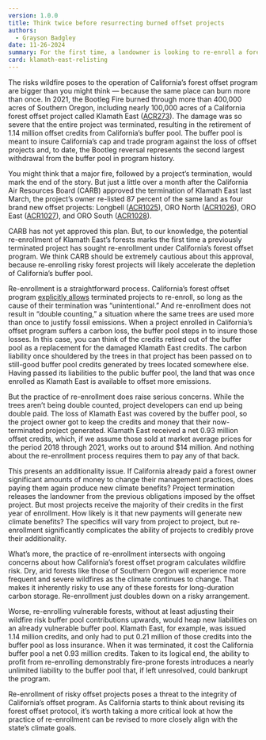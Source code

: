 ```yaml
---
version: 1.0.0
title: Think twice before resurrecting burned offset projects
authors:
  - Grayson Badgley
date: 11-26-2024
summary: For the first time, a landowner is looking to re-enroll a forest that was part of a project terminated after a catastrophic fire. While this practice is legal, it has potentially negative consequences for California’s buffer pool.
card: klamath-east-relisting
---
```


The risks wildfire poses to the operation of California’s forest offset program are bigger than you might think — because the same place can burn more than once. In 2021, the Bootleg Fire burned through more than 400,000 acres of Southern Oregon, including nearly 100,000 acres of a California forest offset project called Klamath East ([ACR273](https://carbonplan.org/research/offsets-db/projects/ACR273)). The damage was so severe that the entire project was terminated, resulting in the retirement of 1.14 million offset credits from California’s buffer pool. The buffer pool is meant to insure California’s cap and trade program against the loss of offset projects and, to date, the Bootleg reversal represents the second largest withdrawal from the buffer pool in program history.

You might think that a major fire, followed by a project’s termination, would mark the end of the story. But just a little over a month after the California Air Resources Board (CARB) approved the termination of Klamath East last March, the project’s owner re-listed 87 percent of the same land as four brand new offset projects: Longbell ([ACR1025](https://carbonplan.org/research/offsets-db/projects/ACR1025)), ORO North ([ACR1026](https://carbonplan.org/research/offsets-db/projects/ACR1026)), ORO East ([ACR1027](https://carbonplan.org/research/offsets-db/projects/ACR1027)), and ORO South ([ACR1028](https://carbonplan.org/research/offsets-db/projects/ACR1028)).

CARB has not yet approved this plan. But, to our knowledge, the potential re-enrollment of Klamath East’s forests marks the first time a previously terminated project has sought re-enrollment under California’s forest offset program. We think CARB should be extremely cautious about this approval, because re-enrolling risky forest projects will likely accelerate the depletion of California’s buffer pool.

Re-enrollment is a straightforward process. California’s forest offset program [explicitly allows](https://www.law.cornell.edu/regulations/california/17-CCR-95975) terminated projects to re-enroll, so long as the cause of their termination was “unintentional.” And re-enrollment does not result in “double counting,” a situation where the same trees are used more than once to justify fossil emissions. When a project enrolled in California’s offset program suffers a carbon loss, the buffer pool steps in to insure those losses. In this case, you can think of the credits retired out of the buffer pool as a replacement for the damaged Klamath East credits. The carbon liability once shouldered by the trees in that project has been passed on to still-good buffer pool credits generated by trees located somewhere else. Having passed its liabilities to the public buffer pool, the land that was once enrolled as Klamath East is available to offset more emissions.

But the practice of re-enrollment does raise serious concerns. While the trees aren’t being double counted, project developers can end up being double paid. The loss of Klamath East was covered by the buffer pool, so the project owner got to keep the credits and money that their now-terminated project generated. Klamath East received a net 0.93 million offset credits, which, if we assume those sold at market average prices for the period 2018 through 2021, works out to around $14 million. And nothing about the re-enrollment process requires them to pay any of that back.

This presents an additionality issue. If California already paid a forest owner significant amounts of money to change their management practices, does paying them again produce new climate benefits? Project termination releases the landowner from the previous obligations imposed by the offset project. But most projects receive the majority of their credits in the first year of enrollment. How likely is it that new payments will generate new climate benefits? The specifics will vary from project to project, but re-enrollment significantly complicates the ability of projects to credibly prove their additionality.

What’s more, the practice of re-enrollment intersects with ongoing concerns about how California’s forest offset program calculates wildfire risk. Dry, arid forests like those of Southern Oregon will experience more frequent and severe wildfires as the climate continues to change. That makes it inherently risky to use any of these forests for long-duration carbon storage. Re-enrollment just doubles down on a risky arrangement.

Worse, re-enrolling vulnerable forests, without at least adjusting their wildfire risk buffer pool contributions upwards, would heap new liabilities on an already vulnerable buffer pool. Klamath East, for example, was issued 1.14 million credits, and only had to put 0.21 million of those credits into the buffer pool as loss insurance. When it was terminated, it cost the California buffer pool a net 0.93 million credits. Taken to its logical end, the ability to profit from re-enrolling demonstrably fire-prone forests introduces a nearly unlimited liability to the buffer pool that, if left unresolved, could bankrupt the program.

Re-enrollment of risky offset projects poses a threat to the integrity of California’s offset program. As California starts to think about revising its forest offset protocol, it’s worth taking a more critical look at how the practice of re-enrollment can be revised to more closely align with the state’s climate goals.

